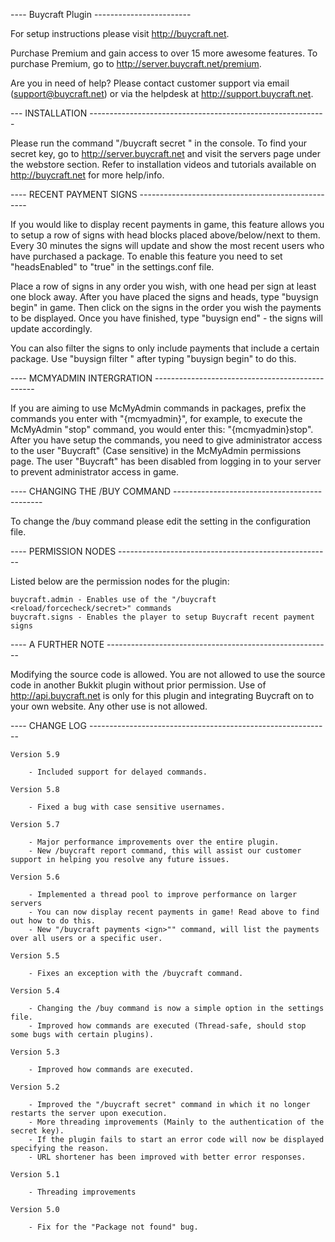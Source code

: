 ---- Buycraft Plugin ------------------------

For setup instructions please visit http://buycraft.net.

Purchase Premium and gain access to over 15 more awesome features. 
To purchase Premium, go to http://server.buycraft.net/premium.

Are you in need of help? Please contact customer support via email (support@buycraft.net) or via the helpdesk at http://support.buycraft.net.


--- INSTALLATION -----------------------------------------------------------

Please run the command "/buycraft secret <Secret key>" in the console. To find your 
secret key, go to http://server.buycraft.net and visit the servers page under the webstore 
section. Refer to installation videos and tutorials available on http://buycraft.net for more help/info.

---- RECENT PAYMENT SIGNS --------------------------------------------------

If you would like to display recent payments in game, this feature allows you to
setup a row of signs with head blocks placed above/below/next to them. Every 30 minutes
the signs will update and show the most recent users who have purchased a package.
To enable this feature you need to set "headsEnabled" to "true" in the settings.conf file.

Place a row of signs in any order you wish, with one head per sign at least one block away. 
After you have placed the signs and heads, type "buysign begin" in game. Then click on the signs
in the order you wish the payments to be displayed. Once you have finished, type "buysign end" - 
the signs will update accordingly.

You can also filter the signs to only include payments that include a certain package. 
Use "buysign filter <Package ID>" after typing "buysign begin" to do this. 

---- MCMYADMIN INTERGRATION ------------------------------------------------

If you are aiming to use McMyAdmin commands in packages, prefix the commands you enter with "{mcmyadmin}", for example,
to execute the McMyAdmin "stop" command, you would enter this: "{mcmyadmin}stop". After you have setup the commands, you need
to give administrator access to the user "Buycraft" (Case sensitive) in the McMyAdmin permissions page. The user "Buycraft" has
been disabled from logging in to your server to prevent administrator access in game.


---- CHANGING THE /BUY COMMAND ---------------------------------------------

To change the /buy command please edit the setting in the configuration file.

---- PERMISSION NODES -----------------------------------------------------

Listed below are the permission nodes for the plugin:

	buycraft.admin - Enables use of the "/buycraft <reload/forcecheck/secret>" commands
	buycraft.signs - Enables the player to setup Buycraft recent payment signs


---- A FURTHER NOTE --------------------------------------------------------

Modifying the source code is allowed. You are not allowed to use the source code in another Bukkit plugin without prior permission.
Use of http://api.buycraft.net is only for this plugin and integrating Buycraft on to your own website. Any other use is not allowed.


---- CHANGE LOG ------------------------------------------------------------
	
	Version 5.9

		- Included support for delayed commands.

	Version 5.8

		- Fixed a bug with case sensitive usernames.

	Version 5.7

		- Major performance improvements over the entire plugin.
		- New /buycraft report command, this will assist our customer support in helping you resolve any future issues.

	Version 5.6

		- Implemented a thread pool to improve performance on larger servers
		- You can now display recent payments in game! Read above to find out how to do this.
		- New "/buycraft payments <ign>"" command, will list the payments over all users or a specific user.

	Version 5.5

		- Fixes an exception with the /buycraft command.

	Version 5.4
	
		- Changing the /buy command is now a simple option in the settings file.
		- Improved how commands are executed (Thread-safe, should stop some bugs with certain plugins).
	
	Version 5.3
	
		- Improved how commands are executed.
	
	Version 5.2
	
		- Improved the "/buycraft secret" command in which it no longer restarts the server upon execution.
		- More threading improvements (Mainly to the authentication of the secret key).
		- If the plugin fails to start an error code will now be displayed specifying the reason.
		- URL shortener has been improved with better error responses.
		
	Version 5.1
	
		- Threading improvements
	
	Version 5.0
	
		- Fix for the "Package not found" bug.